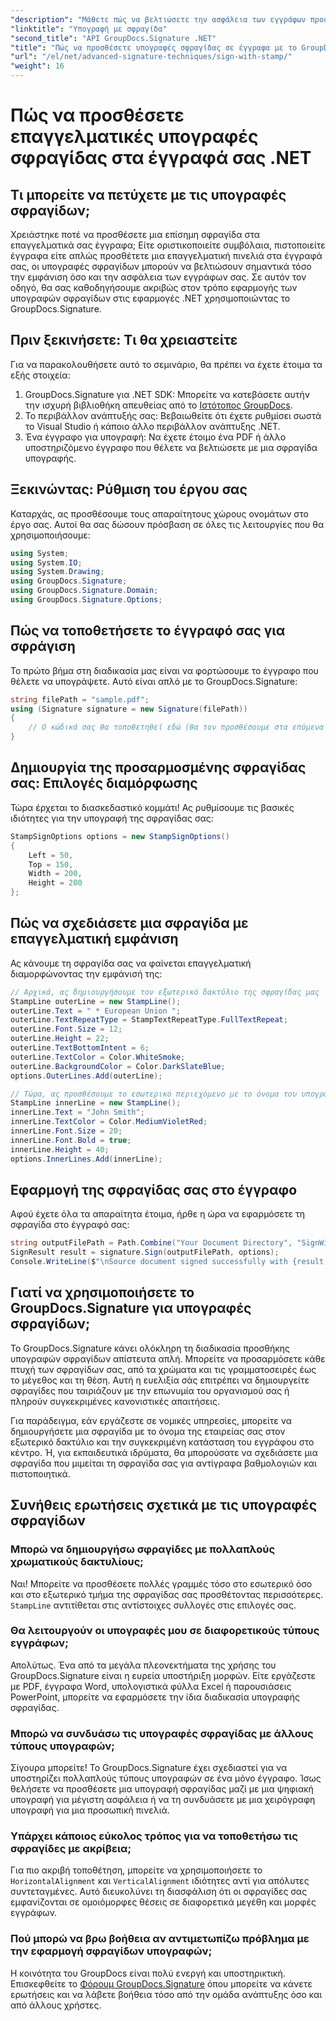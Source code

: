 ```yaml
---
"description": "Μάθετε πώς να βελτιώσετε την ασφάλεια των εγγράφων προσθέτοντας επαγγελματικές υπογραφές σφραγίδας στα έγγραφά σας .NET χρησιμοποιώντας τις ισχυρές λειτουργίες του GroupDocs.Signature."
"linktitle": "Υπογραφή με σφραγίδα"
"second_title": "API GroupDocs.Signature .NET"
"title": "Πώς να προσθέσετε υπογραφές σφραγίδας σε έγγραφα με το GroupDocs.Signature"
"url": "/el/net/advanced-signature-techniques/sign-with-stamp/"
"weight": 16
---
```


# Πώς να προσθέσετε επαγγελματικές υπογραφές σφραγίδας στα έγγραφά σας .NET

## Τι μπορείτε να πετύχετε με τις υπογραφές σφραγίδων;

Χρειάστηκε ποτέ να προσθέσετε μια επίσημη σφραγίδα στα επαγγελματικά σας έγγραφα; Είτε οριστικοποιείτε συμβόλαια, πιστοποιείτε έγγραφα είτε απλώς προσθέτετε μια επαγγελματική πινελιά στα έγγραφά σας, οι υπογραφές σφραγίδων μπορούν να βελτιώσουν σημαντικά τόσο την εμφάνιση όσο και την ασφάλεια των εγγράφων σας. Σε αυτόν τον οδηγό, θα σας καθοδηγήσουμε ακριβώς στον τρόπο εφαρμογής των υπογραφών σφραγίδων στις εφαρμογές .NET χρησιμοποιώντας το GroupDocs.Signature.

## Πριν ξεκινήσετε: Τι θα χρειαστείτε

Για να παρακολουθήσετε αυτό το σεμινάριο, θα πρέπει να έχετε έτοιμα τα εξής στοιχεία:

1. GroupDocs.Signature για .NET SDK: Μπορείτε να κατεβάσετε αυτήν την ισχυρή βιβλιοθήκη απευθείας από το [Ιστότοπος GroupDocs](https://releases.groupdocs.com/signature/net/).
2. Το περιβάλλον ανάπτυξής σας: Βεβαιωθείτε ότι έχετε ρυθμίσει σωστά το Visual Studio ή κάποιο άλλο περιβάλλον ανάπτυξης .NET.
3. Ένα έγγραφο για υπογραφή: Να έχετε έτοιμο ένα PDF ή άλλο υποστηριζόμενο έγγραφο που θέλετε να βελτιώσετε με μια σφραγίδα υπογραφής.

## Ξεκινώντας: Ρύθμιση του έργου σας

Καταρχάς, ας προσθέσουμε τους απαραίτητους χώρους ονομάτων στο έργο σας. Αυτοί θα σας δώσουν πρόσβαση σε όλες τις λειτουργίες που θα χρησιμοποιήσουμε:

```csharp
using System;
using System.IO;
using System.Drawing;
using GroupDocs.Signature;
using GroupDocs.Signature.Domain;
using GroupDocs.Signature.Options;
```

## Πώς να τοποθετήσετε το έγγραφό σας για σφράγιση

Το πρώτο βήμα στη διαδικασία μας είναι να φορτώσουμε το έγγραφο που θέλετε να υπογράψετε. Αυτό είναι απλό με το GroupDocs.Signature:

```csharp
string filePath = "sample.pdf";
using (Signature signature = new Signature(filePath))
{
    // Ο κώδικά σας θα τοποθετηθεί εδώ (θα τον προσθέσουμε στα επόμενα βήματα)
}
```

## Δημιουργία της προσαρμοσμένης σφραγίδας σας: Επιλογές διαμόρφωσης

Τώρα έρχεται το διασκεδαστικό κομμάτι! Ας ρυθμίσουμε τις βασικές ιδιότητες για την υπογραφή της σφραγίδας σας:

```csharp
StampSignOptions options = new StampSignOptions()
{
    Left = 50,
    Top = 150,                    
    Width = 200,
    Height = 200
};
```

## Πώς να σχεδιάσετε μια σφραγίδα με επαγγελματική εμφάνιση

Ας κάνουμε τη σφραγίδα σας να φαίνεται επαγγελματική διαμορφώνοντας την εμφάνισή της:

```csharp
// Αρχικά, ας δημιουργήσουμε τον εξωτερικό δακτύλιο της σφραγίδας μας
StampLine outerLine = new StampLine();
outerLine.Text = " * European Union ";
outerLine.TextRepeatType = StampTextRepeatType.FullTextRepeat;
outerLine.Font.Size = 12;
outerLine.Height = 22;
outerLine.TextBottomIntent = 6;
outerLine.TextColor = Color.WhiteSmoke;
outerLine.BackgroundColor = Color.DarkSlateBlue;
options.OuterLines.Add(outerLine);

// Τώρα, ας προσθέσουμε το εσωτερικό περιεχόμενο με το όνομα του υπογράφοντος
StampLine innerLine = new StampLine();
innerLine.Text = "John Smith";
innerLine.TextColor = Color.MediumVioletRed;
innerLine.Font.Size = 20;
innerLine.Font.Bold = true;
innerLine.Height = 40;
options.InnerLines.Add(innerLine);
```

## Εφαρμογή της σφραγίδας σας στο έγγραφο

Αφού έχετε όλα τα απαραίτητα έτοιμα, ήρθε η ώρα να εφαρμόσετε τη σφραγίδα στο έγγραφό σας:

```csharp
string outputFilePath = Path.Combine("Your Document Directory", "SignWithStamp", fileName);
SignResult result = signature.Sign(outputFilePath, options);
Console.WriteLine($"\nSource document signed successfully with {result.Succeeded.Count} signature(s).\nFile saved at {outputFilePath}.");
```

## Γιατί να χρησιμοποιήσετε το GroupDocs.Signature για υπογραφές σφραγίδων;

Το GroupDocs.Signature κάνει ολόκληρη τη διαδικασία προσθήκης υπογραφών σφραγίδων απίστευτα απλή. Μπορείτε να προσαρμόσετε κάθε πτυχή των σφραγίδων σας, από τα χρώματα και τις γραμματοσειρές έως το μέγεθος και τη θέση. Αυτή η ευελιξία σάς επιτρέπει να δημιουργείτε σφραγίδες που ταιριάζουν με την επωνυμία του οργανισμού σας ή πληρούν συγκεκριμένες κανονιστικές απαιτήσεις.

Για παράδειγμα, εάν εργάζεστε σε νομικές υπηρεσίες, μπορείτε να δημιουργήσετε μια σφραγίδα με το όνομα της εταιρείας σας στον εξωτερικό δακτύλιο και την συγκεκριμένη κατάσταση του εγγράφου στο κέντρο. Ή, για εκπαιδευτικά ιδρύματα, θα μπορούσατε να σχεδιάσετε μια σφραγίδα που μιμείται τη σφραγίδα σας για αντίγραφα βαθμολογιών και πιστοποιητικά.

## Συνήθεις ερωτήσεις σχετικά με τις υπογραφές σφραγίδων

### Μπορώ να δημιουργήσω σφραγίδες με πολλαπλούς χρωματικούς δακτυλίους;

Ναι! Μπορείτε να προσθέσετε πολλές γραμμές τόσο στο εσωτερικό όσο και στο εξωτερικό τμήμα της σφραγίδας σας προσθέτοντας περισσότερες. `StampLine` αντιτίθεται στις αντίστοιχες συλλογές στις επιλογές σας.

### Θα λειτουργούν οι υπογραφές μου σε διαφορετικούς τύπους εγγράφων;

Απολύτως. Ένα από τα μεγάλα πλεονεκτήματα της χρήσης του GroupDocs.Signature είναι η ευρεία υποστήριξη μορφών. Είτε εργάζεστε με PDF, έγγραφα Word, υπολογιστικά φύλλα Excel ή παρουσιάσεις PowerPoint, μπορείτε να εφαρμόσετε την ίδια διαδικασία υπογραφής σφραγίδας.

### Μπορώ να συνδυάσω τις υπογραφές σφραγίδας με άλλους τύπους υπογραφών;

Σίγουρα μπορείτε! Το GroupDocs.Signature έχει σχεδιαστεί για να υποστηρίζει πολλαπλούς τύπους υπογραφών σε ένα μόνο έγγραφο. Ίσως θελήσετε να προσθέσετε μια υπογραφή σφραγίδας μαζί με μια ψηφιακή υπογραφή για μέγιστη ασφάλεια ή να τη συνδυάσετε με μια χειρόγραφη υπογραφή για μια προσωπική πινελιά.

### Υπάρχει κάποιος εύκολος τρόπος για να τοποθετήσω τις σφραγίδες με ακρίβεια;

Για πιο ακριβή τοποθέτηση, μπορείτε να χρησιμοποιήσετε το `HorizontalAlignment` και `VerticalAlignment` ιδιότητες αντί για απόλυτες συντεταγμένες. Αυτό διευκολύνει τη διασφάλιση ότι οι σφραγίδες σας εμφανίζονται σε ομοιόμορφες θέσεις σε διαφορετικά μεγέθη και μορφές εγγράφων.

### Πού μπορώ να βρω βοήθεια αν αντιμετωπίζω πρόβλημα με την εφαρμογή σφραγίδων υπογραφών;

Η κοινότητα του GroupDocs είναι πολύ ενεργή και υποστηρικτική. Επισκεφθείτε το [Φόρουμ GroupDocs.Signature](https://forum.groupdocs.com/c/signature/13) όπου μπορείτε να κάνετε ερωτήσεις και να λάβετε βοήθεια τόσο από την ομάδα ανάπτυξης όσο και από άλλους χρήστες.